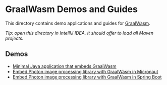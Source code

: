 # GraalWasm Demos and Guides

This directory contains demo applications and guides for [GraalWasm](https://www.graalvm.org/webassembly/).

*Tip: open this directory in IntellIJ IDEA. It should offer to load all Maven projects.*

## Demos

- [Minimal Java application that embeds GraalWasm](graalwasm-starter/README.md)
- [Embed Photon image processing library with GraalWasm in Micronaut](graalwasm-micronaut-photon/README.md)
- [Embed Photon image processing library with GraalWasm in Spring Boot](graalwasm-spring-boot-photon/README.md)
